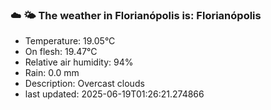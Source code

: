 ### ☁️ 🌤️  The weather in Florianópolis is: Florianópolis

- Temperature: 19.05°C
- On flesh: 19.47°C
- Relative air humidity: 94%
- Rain: 0.0 mm
- Description: Overcast clouds
- last updated: 2025-06-19T01:26:21.274866
